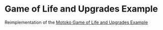 # Game of Life and Upgrades Example

Reimplementation of the [Motoko Game of Life and Upgrades Example](https://github.com/dfinity/examples/tree/master/motoko/life)
